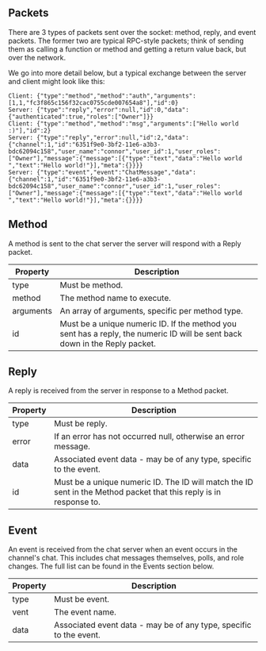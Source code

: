 ## Packets
There are 3 types of packets sent over the socket: method, reply, and event packets. The former two are typical RPC-style packets; think of sending them as calling a function or method and getting a return value back, but over the network.

We go into more detail below, but a typical exchange between the server and client might look like this:
```
Client: {"type":"method","method":"auth","arguments":[1,1,"fc3f865c156f32cac0755cde007654a8"],"id":0}
Server: {"type":"reply","error":null,"id":0,"data":{"authenticated":true,"roles":["Owner"]}}
Client: {"type":"method","method":"msg","arguments":["Hello world :)"],"id":2}
Server: {"type":"reply","error":null,"id":2,"data":{"channel":1,"id":"6351f9e0-3bf2-11e6-a3b3-bdc62094c158","user_name":"connor","user_id":1,"user_roles":["Owner"],"message":{"message":[{"type":"text","data":"Hello world ","text":"Hello world!"}],"meta":{}}}}
Server: {"type":"event","event":"ChatMessage","data":{"channel":1,"id":"6351f9e0-3bf2-11e6-a3b3-bdc62094c158","user_name":"connor","user_id":1,"user_roles":["Owner"],"message":{"message":[{"type":"text","data":"Hello world ","text":"Hello world!"}],"meta":{}}}}
```
## Method
A method is sent to the chat server the server will respond with a Reply packet.

| Property  | Description                                                                                                                 |
| --------- | --------------------------------------------------------------------------------------------------------------------------- |
| type      | Must be method.                                                                                                             |
| method    | The method name to execute.                                                                                                 |
| arguments | An array of arguments, specific per method type.                                                                            |
| id        | Must be a unique numeric ID. If the method you sent has a reply, the numeric ID will be sent back down in the Reply packet. |

## Reply
A reply is received from the server in response to a Method packet.

| Property | Description                                                                                                        |
| -------- | ------------------------------------------------------------------------------------------------------------------ |
| type     | Must be reply.                                                                                                     |
| error    | If an error has not occurred null, otherwise an error message.                                                     |
| data     | Associated event data - may be of any type, specific to the event.                                                 |
| id       | Must be a unique numeric ID. The ID will match the ID sent in the Method packet that this reply is in response to. |

## Event
An event is received from the chat server when an event occurs in the channel's chat. This includes chat messages themselves, polls, and role changes. The full list can be found in the Events section below.

| Property | Description                                                        |
| -------- | ------------------------------------------------------------------ |
| type     | Must be event.                                                     |
| vent     | The event name.                                                    |
| data     | Associated event data - may be of any type, specific to the event. |